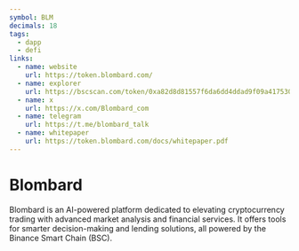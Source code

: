 ```yaml
---
symbol: BLM
decimals: 18
tags:
  - dapp
  - defi
links:
  - name: website
    url: https://token.blombard.com/
  - name: explorer
    url: https://bscscan.com/token/0xa82d8d81557f6da6dd4ddad9f09a417530cfd4e7
  - name: x
    url: https://x.com/Blombard_com
  - name: telegram
    url: https://t.me/blombard_talk
  - name: whitepaper
    url: https://token.blombard.com/docs/whitepaper.pdf
---
```


# Blombard

Blombard is an AI-powered platform dedicated to elevating cryptocurrency trading with advanced market analysis and financial services. It offers tools for smarter decision-making and lending solutions, all powered by the Binance Smart Chain (BSC).
